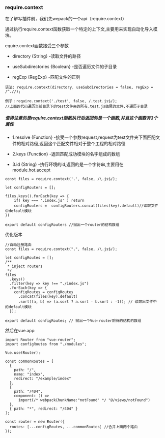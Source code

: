 ### require.context
在了解写插件前，我们先wepack的一个api（require.context）

通过执行require.context函数获取一个特定的上下文,主要用来实现自动化导入模块。

equire.context函数接受三个参数

- directory {String} -读取文件的路径

- useSubdirectories {Boolean} -是否遍历文件的子目录

- regExp {RegExp} -匹配文件的正则

```
语法: require.context(directory, useSubdirectories = false, regExp = /^.//);

例子：require.context('./test', false, /.test.js$/);
//上面的代码遍历当前目录下的test文件夹的所有.test.js结尾的文件,不遍历子目录
```
##### 值得注意的是require.context函数执行后返回的是一个函数,并且这个函数有3个属性
- 1.resolve {Function} -接受一个参数request,request为test文件夹下面匹配文件的相对路径,返回这个匹配文件相对于整个工程的相对路径

- 2.keys {Function} -返回匹配成功模块的名字组成的数组

- 3.id {String} -执行环境的id,返回的是一个字符串,主要用在module.hot.accept

```
const files = require.context('.', false, /\.js$/);

let configRouters = [];

files.keys().forEach(key => {
    if( key === '.index.js' ) return
    configRouters =  configRouters.concat(files(key).default)//读取文件中default模块
})

export default configRouters //抛出一个router的结构数组
```

优化版本
```
//自动注册路由
const files = require.context(".", false, /\.js$/);

let configRoutes = [];
/**
 * inject routers
 */
files
  .keys()
  .filter(key => key !== "./index.js")
  .forEach(key => {
    configRoutes = configRoutes
      .concat(files(key).default)
      .sort((a, b) => (a.sort ? a.sort - b.sort : -1)); // 读取出文件中的default模块
  });

export default configRoutes; // 抛出一个Vue-router期待的结构的数组
```
然后在vue.app 
```
import Router from "vue-router";
import configRoutes from "./modules";

Vue.use(Router);

const commonRoutes = [
  {
    path: "/",
    name: "index",
    redirect: "/example/index"
  },
  {
    path: "/404",
    component: () =>
      import(/* webpackChunkName:"notFound" */ "@/views/notFound")
  },
  { path: "*", redirect: "/404" }
];

const router = new Router({
  routes: [...configRoutes, ...commonRoutes] //合并上面两个路由
});
```
